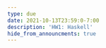 ```yaml
---
type: due
date: 2021-10-13T23:59:0-7:00
description: 'HW1: Haskell'
hide_from_announcments: true
---
```

